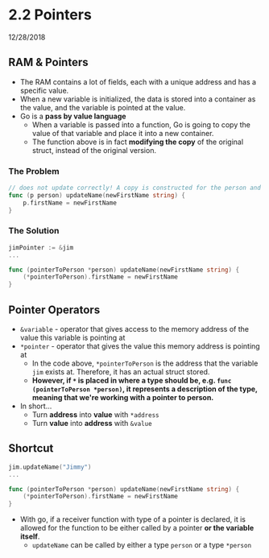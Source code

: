 # 2.2 Pointers
12/28/2018

## RAM & Pointers

* The RAM contains a lot of fields, each with a unique address and has a specific value.
* When a new variable is initialized, the data is stored into a container as the value, and the variable is pointed at the value.
* Go is a **pass by value language**
    - When a variable is passed into a function, Go is going to copy the value of that variable and place it into a new container.
    - The function above is in fact **modifying the copy** of the original struct, instead of the original version.

### The Problem
```go
// does not update correctly! A copy is constructed for the person and is updated
func (p person) updateName(newFirstName string) {
    p.firstName = newFirstName
}
```

### The Solution
```go
jimPointer := &jim
...

func (pointerToPerson *person) updateName(newFirstName string) {
	(*pointerToPerson).firstName = newFirstName
}
```

## Pointer Operators

* `&variable` - operator that gives access to the memory address of the value this variable is pointing at
* `*pointer` - operator that gives the value this memory address is pointing at
    - In the code above, `*pointerToPerson` is the address that the variable `jim` exists at. Therefore, it has an actual struct stored.
    - **However, if `*` is placed in where a type should be, e.g. `func (pointerToPerson *person)`, it represents a description of the type, meaning that we're working with a pointer to person.**
* In short...
    - Turn **address** into **value** with `*address`
    - Turn **value** into **address** with `&value`

## Shortcut

```go
jim.updateName("Jimmy")
...

func (pointerToPerson *person) updateName(newFirstName string) {
	(*pointerToPerson).firstName = newFirstName
}
```
* With go, if a receiver function with type of a pointer is declared, it is allowed for the function to be either called by a pointer **or the variable itself**.
    - `updateName` can be called by either a type `person` or a type `*person`